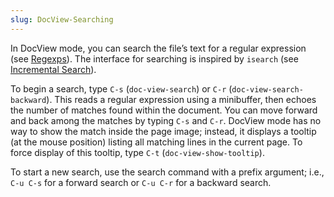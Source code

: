 ```yaml
---
slug: DocView-Searching
---
```


In DocView mode, you can search the file’s text for a regular expression (see [Regexps](Regexps)). The interface for searching is inspired by `isearch` (see [Incremental Search](Incremental-Search)).

To begin a search, type `C-s` (`doc-view-search`) or `C-r` (`doc-view-search-backward`). This reads a regular expression using a minibuffer, then echoes the number of matches found within the document. You can move forward and back among the matches by typing `C-s` and `C-r`. DocView mode has no way to show the match inside the page image; instead, it displays a tooltip (at the mouse position) listing all matching lines in the current page. To force display of this tooltip, type `C-t` (`doc-view-show-tooltip`).

To start a new search, use the search command with a prefix argument; i.e., `C-u C-s` for a forward search or `C-u C-r` for a backward search.
